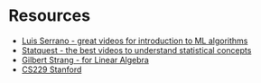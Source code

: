 # Resources

- [Luis Serrano - great videos for introduction to ML algorithms](https://www.youtube.com/c/LuisSerrano)
- [Statquest - the best videos to understand statistical concepts](https://www.youtube.com/c/joshstarmer)
- [Gilbert Strang - for Linear Algebra](https://www.youtube.com/watch?v=7UJ4CFRGd-U&list=PL221E2BBF13BECF6C)
- [CS229 Stanford](https://www.youtube.com/watch?v=jGwO_UgTS7I&list=PLoROMvodv4rMiGQp3WXShtMGgzqpfVfbU)
